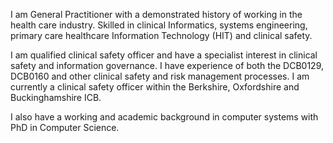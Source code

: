 I am General Practitioner with a demonstrated history of working in the health care industry. Skilled in clinical Informatics, systems engineering, primary care healthcare Information Technology (HIT) and clinical safety.

I am qualified clinical safety officer and have a specialist interest in clinical safety and information governance. I have experience of both the DCB0129, DCB0160 and other clinical safety and risk management processes. I am currently a clinical safety officer within the Berkshire, Oxfordshire and Buckinghamshire ICB.

I also have a working and academic background in computer systems with PhD in Computer Science.


<!--
**KhanInformatics/KhanInformatics** is a ✨ _special_ ✨ repository because its `README.md` (this file) appears on your GitHub profile.

Here are some ideas to get you started:

- 🔭 I’m currently working on ...
- 🌱 I’m currently learning ...
- 👯 I’m looking to collaborate on ...
- 🤔 I’m looking for help with ...
- 💬 Ask me about ...
- 📫 How to reach me: ...
- 😄 Pronouns: ...
- ⚡ Fun fact: ...
-->
